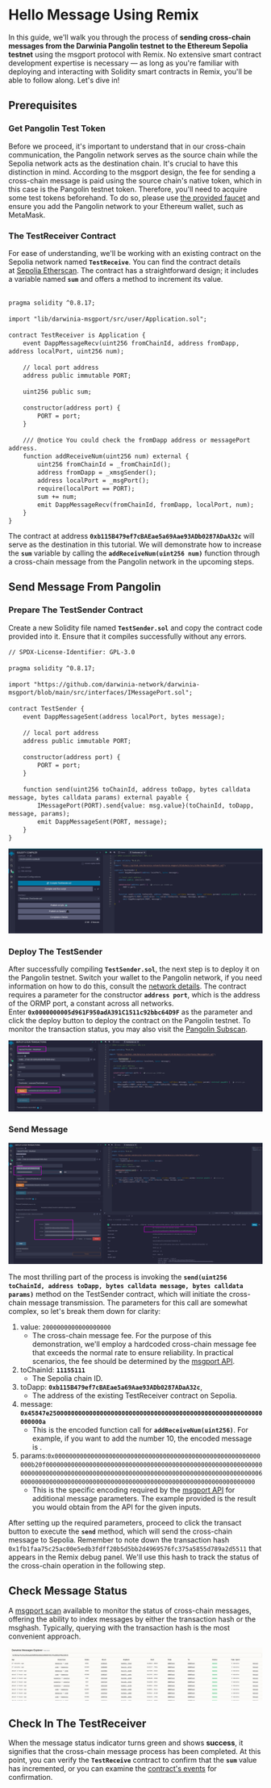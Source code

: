 # Hello Message Using Remix

In this guide, we'll walk you through the process of **sending cross-chain messages from the Darwinia Pangolin testnet to the Ethereum Sepolia testnet** using the msgport protocol with Remix. No extensive smart contract development expertise is necessary — as long as you're familiar with deploying and interacting with Solidity smart contracts in Remix, you'll be able to follow along. Let's dive in!

## Prerequisites

### Get Pangolin Test Token

Before we proceed, it's important to understand that in our cross-chain communication, the Pangolin network serves as the source chain while the Sepolia network acts as the destination chain. It's crucial to have this distinction in mind. According to the msgport design, the fee for sending a cross-chain message is paid using the source chain's native token, which in this case is the Pangolin testnet token. Therefore, you'll need to acquire some test tokens beforehand. To do so, please use [the provided faucet](https://docs.darwinia.network/evm/chains/pangolin/#faucet) and ensure you add the Pangolin network to your Ethereum wallet, such as MetaMask.

### The TestReceiver Contract

For ease of understanding, we'll be working with an existing contract on the Sepolia network named **`TestReceive`**. You can find the contract details at [Sepolia Etherscan](https://sepolia.etherscan.io/address/0xb115b479ef7cbaeae5a69aae93adb0287adaa32c#code). The contract has a straightforward design; it includes a variable named **`sum`** and offers a method to increment its value.

```solidity linenums="1" title="TestReceiver.sol"

pragma solidity ^0.8.17;

import "lib/darwinia-msgport/src/user/Application.sol";

contract TestReceiver is Application {
    event DappMessageRecv(uint256 fromChainId, address fromDapp, address localPort, uint256 num);

    // local port address
    address public immutable PORT;

    uint256 public sum;

    constructor(address port) {
        PORT = port;
    }

    /// @notice You could check the fromDapp address or messagePort address.
    function addReceiveNum(uint256 num) external {
        uint256 fromChainId = _fromChainId();
        address fromDapp = _xmsgSender();
        address localPort = _msgPort();
        require(localPort == PORT);
        sum += num;
        emit DappMessageRecv(fromChainId, fromDapp, localPort, num);
    }
}
```

The contract at address **`0xb115B479ef7cBAEae5a69Aae93ADb0287ADaA32c`** will serve as the destination in this tutorial. We will demonstrate how to increase the **`sum`** variable by calling the **`addReceiveNum(uint256 num)`** function through a cross-chain message from the Pangolin network in the upcoming steps.

## Send Message From Pangolin

### Prepare The TestSender Contract

Create a new Solidity file named **`TestSender.sol`** and copy the contract code provided into it. Ensure that it compiles successfully without any errors.

```solidity linenums="1" title="TestSender.sol"
// SPDX-License-Identifier: GPL-3.0

pragma solidity ^0.8.17;

import "https://github.com/darwinia-network/darwinia-msgport/blob/main/src/interfaces/IMessagePort.sol";

contract TestSender {
    event DappMessageSent(address localPort, bytes message);

    // local port address
    address public immutable PORT;

    constructor(address port) {
        PORT = port;
    }

    function send(uint256 toChainId, address toDapp, bytes calldata message, bytes calldata params) external payable {
        IMessagePort(PORT).send{value: msg.value}(toChainId, toDapp, message, params);
        emit DappMessageSent(PORT, message);
    }
}

```

![msgport-tutorial-remix-1](../../images/msgport-tutorial-remix-1.png)

### Deploy The TestSender

After successfully compiling **`TestSender.sol`**, the next step is to deploy it on the Pangolin testnet. Switch your wallet to the Pangolin network, if you need information on how to do this, consult the [network details](https://docs.darwinia.network/evm/chains/overview/). The contract requires a parameter for the constructor **`address port`**, which is the address of the ORMP port, a constant across all networks. Enter **`0x0000000005d961F950adA391C1511c92bbc64D9F`** as the parameter and click the deploy button to deploy the contract on the Pangolin testnet. To monitor the transaction status, you may also visit the [Pangolin Subscan](https://pangolin.subscan.io/).


![msgport-tutorial-remix-2](../../images/msgport-tutorial-remix-2.png)

### Send Message

![msgport-tutorial-remix-3](../../images/msgport-tutorial-remix-3.png)

The most thrilling part of the process is invoking the **`send(uint256 toChainId, address toDapp, bytes calldata message, bytes calldata params)`** method on the TestSender contract, which will initiate the cross-chain message transmission. The parameters for this call are somewhat complex, so let's break them down for clarity:

1. value: `2000000000000000000`
    - The cross-chain message fee. For the purpose of this demonstration, we'll employ a hardcoded cross-chain message fee that exceeds the normal rate to ensure reliability. In practical scenarios, the fee should be determined by the [msgport API](../api.md).
2. toChainId: **`11155111`**
    - The Sepolia chain ID.
3. toDapp: **`0xb115B479ef7cBAEae5a69Aae93ADb0287ADaA32c`**, 
    - The address of the existing TestReceiver contract on Sepolia.
4. message: **`0x45847e25000000000000000000000000000000000000000000000000000000000000000a`**
    - This is the encoded function call for **`addReceiveNum(uint256)`**. For example, if you want to add the number 10, the encoded message is .
5. params:`0x000000000000000000000000000000000000000000000000000000000000b20f000000000000000000000000000000000000000000000000000000000000000000000000000000000000000000000000000000000000000000000000000000600000000000000000000000000000000000000000000000000000000000000000`
    - This is the specific encoding required by the [msgport API](https://docs.darwinia.network/evm/chains/pangolin/#faucet) for additional message parameters. The example provided is the result you would obtain from the API for the given inputs.

After setting up the required parameters, proceed to click the transact button to execute the **`send`** method, which will send the cross-chain message to Sepolia. Remember to note down the transaction hash `0x1fb1faa75c25ac00e5edb3fdff20b5d5bb2d4969576fc375a5855d789a2d5511` that appears in the Remix debug panel. We'll use this hash to track the status of the cross-chain operation in the following step.

## Check Message Status

A [msgport scan](../scan.md) available to monitor the status of cross-chain messages, offering the ability to index messages by either the transaction hash or the msghash. Typically, querying with the transaction hash is the most convenient approach.


![msgport-tutorial-remix-4](../../images/msgport-tutorial-remix-4.png)

## Check In The TestReceiver

When the message status indicator turns green and shows **success**, it signifies that the cross-chain message process has been completed. At this point, you can verify the **`TestReceive`** contract to confirm that the **`sum`** value has incremented, or you can examine the [contract's events](https://sepolia.etherscan.io/address/0xb115b479ef7cbaeae5a69aae93adb0287adaa32c#events) for confirmation.